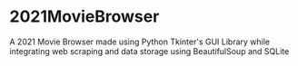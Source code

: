 # 2021MovieBrowser
A 2021 Movie Browser made using Python Tkinter's GUI Library while integrating web scraping and data storage using BeautifulSoup and SQLite
